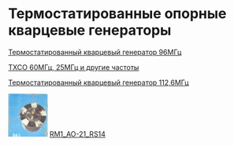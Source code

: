# Термостатированные опорные кварцевые генераторы

[Термостатированный кварцевый генератор 96МГц](TXCO_96.md)

[TXCO 60МГц, 25МГц и другие частоты](TXCO_60.md)

[Термостатированный кварцевый генератор 112,6МГц](TXCO_112.md)

[![RM1_AO-21_RS14](photo/28.jpg)](http://eu2aa.qrz.ru) [ RM1_AO-21_RS14 ](http://eu2aa.qrz.ru)
